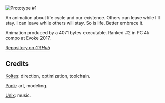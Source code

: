 ![Prototype #1](https://www.youtube.com/embed/x6QrKsBOERA "iframe,16:9")

An animation about life cycle and our existence. Others can leave while I'll stay. I can leave while others will stay. So is life. Better embrace it.

Animation produced by a 4071 bytes executable. Ranked #2 in PC 4k compo at Evoke 2017.

[Repository on *GitHub*](https://github.com/KoltesDigital/Those-Who-Leave "button")

## Credits

[Koltes](https://github.com/KoltesDigital): direction, optimization, toolchain.

[Ponk](https://github.com/leon196): art, modeling.

[Unix](https://github.com/unixdal): music.
